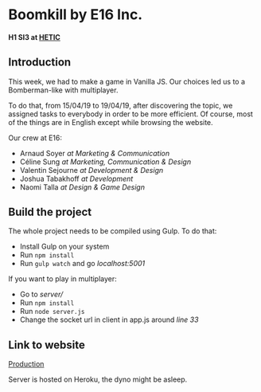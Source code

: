 # Boomkill by E16 Inc.

#### H1 SI3 at [HETIC](https://www.hetic.net/)

## Introduction

This week, we had to make a game in Vanilla JS. Our choices led us to a Bomberman-like with multiplayer.

To do that, from 15/04/19 to 19/04/19, after discovering the topic, we assigned tasks to everybody in order to be more efficient. Of course, most of the things are in English except while browsing the website.

Our crew at E16:
- Arnaud Soyer *at Marketing & Communication*
- Céline Sung *at Marketing, Communication & Design*
- Valentin Sejourne *at Development & Design*
- Joshua Tabakhoff *at Development*
- Naomi Talla *at Design & Game Design*

## Build the project

The whole project needs to be compiled using Gulp. To do that:

- Install Gulp on your system
- Run ```npm install```
- Run ```gulp watch``` and go *localhost:5001*


If you want to play in multiplayer: 
- Go to *server/* 
- Run ```npm install```
- Run ```node server.js```
- Change the socket url in client in app.js around *line 33*

## Link to website

[Production](https://boomkill.joshua.ovh)

Server is hosted on Heroku, the dyno might be asleep.